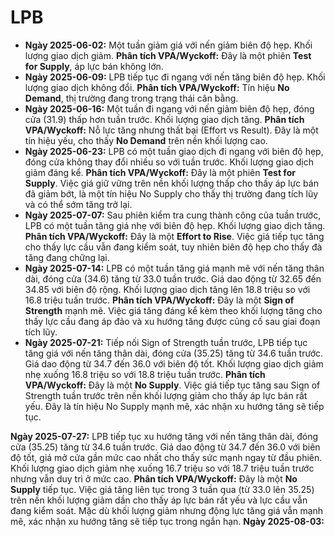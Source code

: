 # LPB

- **Ngày 2025-06-02:** Một tuần giảm giá với nến giảm biên độ hẹp. Khối lượng giao dịch giảm. **Phân tích VPA/Wyckoff:** Đây là một phiên **Test for Supply**, áp lực bán không lớn.
- **Ngày 2025-06-09:** LPB tiếp tục đi ngang với nến tăng biên độ hẹp. Khối lượng giao dịch không đổi. **Phân tích VPA/Wyckoff:** Tín hiệu **No Demand**, thị trường đang trong trạng thái cân bằng.
- **Ngày 2025-06-16:** Một tuần đi ngang với nến giảm biên độ hẹp, đóng cửa (31.9) thấp hơn tuần trước. Khối lượng giao dịch tăng. **Phân tích VPA/Wyckoff:** Nỗ lực tăng nhưng thất bại (Effort vs Result). Đây là một tín hiệu yếu, cho thấy **No Demand** trên nền khối lượng cao.
- **Ngày 2025-06-23:** LPB có một tuần giao dịch đi ngang với biên độ hẹp, đóng cửa không thay đổi nhiều so với tuần trước. Khối lượng giao dịch giảm đáng kể. **Phân tích VPA/Wyckoff:** Đây là một phiên **Test for Supply**. Việc giá giữ vững trên nền khối lượng thấp cho thấy áp lực bán đã giảm bớt, là một tín hiệu No Supply cho thấy thị trường đang tích lũy và có thể sớm tăng trở lại.
- **Ngày 2025-07-07:** Sau phiên kiểm tra cung thành công của tuần trước, LPB có một tuần tăng giá nhẹ với biên độ hẹp. Khối lượng giao dịch tăng. **Phân tích VPA/Wyckoff:** Đây là một **Effort to Rise**. Việc giá tiếp tục tăng cho thấy lực cầu vẫn đang kiểm soát, tuy nhiên biên độ hẹp cho thấy đà tăng đang chững lại.
- **Ngày 2025-07-14:** LPB có một tuần tăng giá mạnh mẽ với nến tăng thân dài, đóng cửa (34.6) tăng từ 33.0 tuần trước. Giá dao động từ 32.65 đến 34.85 với biên độ rộng. Khối lượng giao dịch tăng lên 18.8 triệu so với 16.8 triệu tuần trước. **Phân tích VPA/Wyckoff:** Đây là một **Sign of Strength** mạnh mẽ. Việc giá tăng đáng kể kèm theo khối lượng tăng cho thấy lực cầu đang áp đảo và xu hướng tăng được củng cố sau giai đoạn tích lũy.
- **Ngày 2025-07-21:** Tiếp nối Sign of Strength tuần trước, LPB tiếp tục tăng giá với nến tăng thân dài, đóng cửa (35.25) tăng từ 34.6 tuần trước. Giá dao động từ 34.7 đến 36.0 với biên độ tốt. Khối lượng giao dịch giảm nhẹ xuống 16.8 triệu so với 18.8 triệu tuần trước. **Phân tích VPA/Wyckoff:** Đây là một **No Supply**. Việc giá tiếp tục tăng sau Sign of Strength tuần trước trên nền khối lượng giảm cho thấy áp lực bán rất yếu. Đây là tín hiệu No Supply mạnh mẽ, xác nhận xu hướng tăng sẽ tiếp tục.


**Ngày 2025-07-27:** LPB tiếp tục xu hướng tăng với nến tăng thân dài, đóng cửa (35.25) tăng từ 34.6 tuần trước. Giá dao động từ 34.7 đến 36.0 với biên độ tốt, giá mở cửa gần mức cao nhất cho thấy sức mạnh ngay từ đầu phiên. Khối lượng giao dịch giảm nhẹ xuống 16.7 triệu so với 18.7 triệu tuần trước nhưng vẫn duy trì ở mức cao. **Phân tích VPA/Wyckoff:** Đây là một **No Supply** tiếp tục. Việc giá tăng liên tục trong 3 tuần qua (từ 33.0 lên 35.25) trên nền khối lượng giảm dần cho thấy áp lực bán rất yếu và lực cầu vẫn đang kiểm soát. Mặc dù khối lượng giảm nhưng động lực tăng giá vẫn mạnh mẽ, xác nhận xu hướng tăng sẽ tiếp tục trong ngắn hạn.
**Ngày 2025-08-03:**
